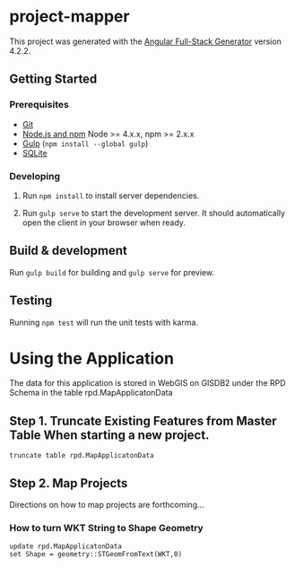 # project-mapper

This project was generated with the [Angular Full-Stack Generator](https://github.com/DaftMonk/generator-angular-fullstack) version 4.2.2.

## Getting Started

### Prerequisites

- [Git](https://git-scm.com/)
- [Node.js and npm](nodejs.org) Node >= 4.x.x, npm >= 2.x.x
- [Gulp](http://gulpjs.com/) (`npm install --global gulp`)
- [SQLite](https://www.sqlite.org/quickstart.html)

### Developing

1. Run `npm install` to install server dependencies.

2. Run `gulp serve` to start the development server. It should automatically open the client in your browser when ready.

## Build & development

Run `gulp build` for building and `gulp serve` for preview.

## Testing

Running `npm test` will run the unit tests with karma.

# Using the Application
The data for this application is stored in WebGIS on GISDB2 under the RPD Schema in the table rpd.MapApplicatonData

## Step 1. Truncate Existing Features from Master Table When starting a new project.

```
truncate table rpd.MapApplicatonData
```
## Step 2. Map Projects
Directions on how to map projects are forthcoming...

### How to turn WKT String to Shape Geometry

```
update rpd.MapApplicatonData
set Shape = geometry::STGeomFromText(WKT,0)
```

